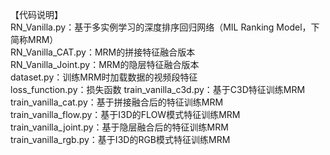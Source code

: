 【代码说明】  
RN_Vanilla.py：基于多实例学习的深度排序回归网络（MIL Ranking Model，下简称MRM）  
RN_Vanilla_CAT.py：MRM的拼接特征融合版本  
RN_Vanilla_Joint.py：MRM的隐层特征融合版本  
dataset.py：训练MRM时加载数据的视频段特征  
loss_function.py：损失函数
train_vanilla_c3d.py：基于C3D特征训练MRM  
train_vanilla_cat.py：基于拼接融合后的特征训练MRM  
train_vanilla_flow.py：基于I3D的FLOW模式特征训练MRM  
train_vanilla_joint.py：基于隐层融合后的特征训练MRM  
train_vanilla_rgb.py：基于I3D的RGB模式特征训练MRM  
